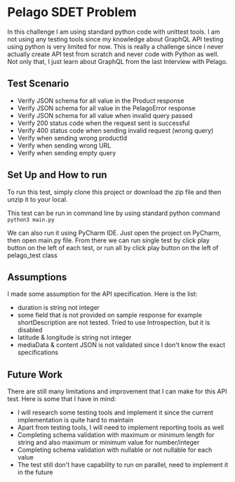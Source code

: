 # **Pelago SDET Problem**

In this challenge I am using standard python code with unittest tools. I am not using any testing tools since my knowledge about GraphQL API testing using python is very limited for now. This is really a challenge since I never actually create API test from scratch and never code with Python as well. Not only that, I just learn about GraphQL from the last Interview with Pelago.

## Test Scenario
- Verify JSON schema for all value in the Product response
- Verify JSON schema for all value in the PelagoError response
- Verify JSON schema for all value when invalid query passed
- Verify 200 status code when the request sent is successful
- Verify 400 status code when sending invalid request (wrong query)
- Verify when sending wrong productId
- Verify when sending wrong URL
- Verify when sending empty query


## Set Up and How to run
To run this test, simply clone this project or download the zip file and then unzip it to your local.

This test can be run in command line by using standard python command
`python3 main.py`

We can also run it using PyCharm IDE. Just open the project on PyCharm, then open main.py file. From there we can run single test by click play button on the left of each test, or run all by click play button on the left of pelago_test class

## Assumptions
I made some assumption for the API specification. Here is the list:
- duration is string not integer
- some field that is not provided on sample response for example shortDescription are not tested. Tried to use Introspection, but it is disabled
- latitude & longitude is string not integer
- mediaData & content JSON is not validated since I don't know the exact specifications

## Future Work
There are still many limitations and improvement that I can make for this API test. Here is some that I have in mind:
- I will research some testing tools and implement it since the current implementation is quite hard to maintain 
- Apart from testing tools, I will need to implement reporting tools as well
- Completing schema validation with maximum or minimum length for string and also maximum or minimum value for number/integer
- Completing schema validation with nullable or not nullable for each value
- The test still don't have capability to run on parallel, need to implement it in the future